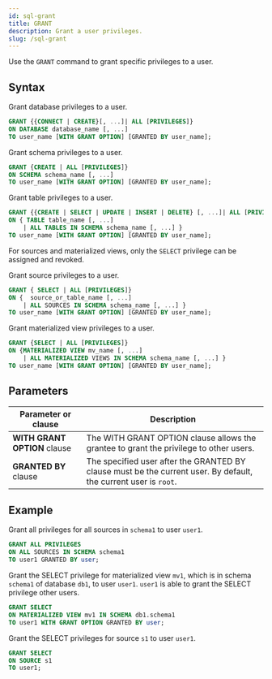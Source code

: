 ```yaml
---
id: sql-grant
title: GRANT
description: Grant a user privileges.
slug: /sql-grant
---
```


Use the `GRANT` command to grant specific privileges to a user.

## Syntax

Grant database privileges to a user.

```sql
GRANT {{CONNECT | CREATE}[, ...]| ALL [PRIVILEGES]} 
ON DATABASE database_name [, ...]
TO user_name [WITH GRANT OPTION] [GRANTED BY user_name];
```

Grant schema privileges to a user.

```sql
GRANT {CREATE | ALL [PRIVILEGES]} 
ON SCHEMA schema_name [, ...]
TO user_name [WITH GRANT OPTION] [GRANTED BY user_name];
```

Grant table privileges to a user.

```sql
GRANT {{CREATE | SELECT | UPDATE | INSERT | DELETE} [, ...]| ALL [PRIVILEGES]} 
ON { TABLE table_name [, ...]
    | ALL TABLES IN SCHEMA schema_name [, ...] }
TO user_name [WITH GRANT OPTION] [GRANTED BY user_name];
```

For sources and materialized views, only the `SELECT` privilege can be assigned and revoked.

Grant source privileges to a user.

```sql
GRANT { SELECT | ALL [PRIVILEGES]} 
ON {  source_or_table_name [, ...]
    | ALL SOURCES IN SCHEMA schema_name [, ...] }
TO user_name [WITH GRANT OPTION] [GRANTED BY user_name];
```

Grant materialized view privileges to a user.

```sql
GRANT {SELECT | ALL [PRIVILEGES]} 
ON {MATERIALIZED VIEW mv_name [, ...] 
    | ALL MATERIALIZED VIEWS IN SCHEMA schema_name [, ...] }
TO user_name [WITH GRANT OPTION] [GRANTED BY user_name];
```

## Parameters

|Parameter or clause    | Description|
|---------------|------------|
|**WITH GRANT OPTION** clause |The WITH GRANT OPTION clause allows the grantee to grant the privilege to other users.    |
|**GRANTED BY** clause |The specified user after the GRANTED BY clause must be the current user. By default, the current user is `root`.   |

## Example

Grant all privileges for all sources in `schema1` to user `user1`.

```sql
GRANT ALL PRIVILEGES 
ON ALL SOURCES IN SCHEMA schema1 
TO user1 GRANTED BY user;
```

Grant the SELECT privilege for materialized view `mv1`, which is in schema `schema1` of database `db1`, to user `user1`. `user1` is able to grant the SELECT privilege other users.

```sql
GRANT SELECT
ON MATERIALIZED VIEW mv1 IN SCHEMA db1.schema1
TO user1 WITH GRANT OPTION GRANTED BY user;
```

Grant the SELECT privileges for source `s1` to user `user1`.

```sql
GRANT SELECT
ON SOURCE s1
TO user1;
```
